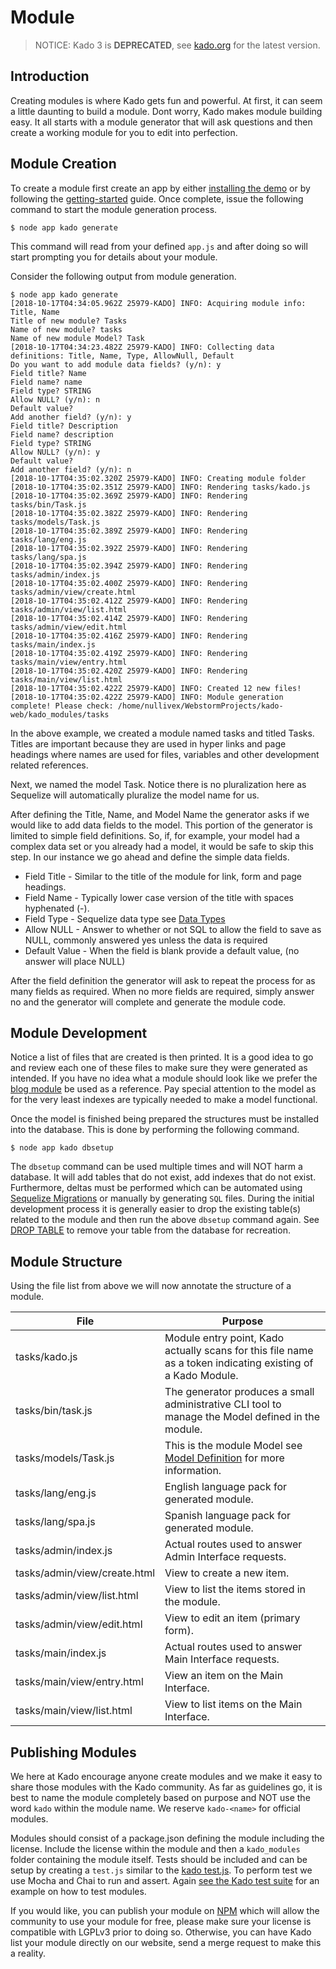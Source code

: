 # Module
> NOTICE: Kado 3 is **DEPRECATED**, see [kado.org](https://kado.org) for the latest version.

## Introduction

Creating modules is where Kado gets fun and powerful. At first, it can seem a
little daunting to build a module. Dont worry, Kado makes module building easy.
It all starts with a module generator that will ask questions and then create a
working module for you to edit into perfection.

## Module Creation

To create a module first create an app by either
[installing the demo](./InstallTheDemo.md) or by following the
[getting-started](./GettingStarted.md) guide. Once complete, issue the following
command to start the module generation process.

```
$ node app kado generate
```

This command will read from your defined `app.js` and after doing so will start
prompting you for details about your module.

Consider the following output from module generation.

```
$ node app kado generate
[2018-10-17T04:34:05.962Z 25979-KADO] INFO: Acquiring module info: Title, Name
Title of new module? Tasks
Name of new module? tasks
Name of new module Model? Task
[2018-10-17T04:34:23.482Z 25979-KADO] INFO: Collecting data definitions: Title, Name, Type, AllowNull, Default
Do you want to add module data fields? (y/n): y
Field title? Name
Field name? name
Field type? STRING
Allow NULL? (y/n): n
Default value? 
Add another field? (y/n): y
Field title? Description
Field name? description
Field type? STRING
Allow NULL? (y/n): y
Default value? 
Add another field? (y/n): n
[2018-10-17T04:35:02.320Z 25979-KADO] INFO: Creating module folder
[2018-10-17T04:35:02.351Z 25979-KADO] INFO: Rendering tasks/kado.js
[2018-10-17T04:35:02.369Z 25979-KADO] INFO: Rendering tasks/bin/Task.js
[2018-10-17T04:35:02.382Z 25979-KADO] INFO: Rendering tasks/models/Task.js
[2018-10-17T04:35:02.389Z 25979-KADO] INFO: Rendering tasks/lang/eng.js
[2018-10-17T04:35:02.392Z 25979-KADO] INFO: Rendering tasks/lang/spa.js
[2018-10-17T04:35:02.394Z 25979-KADO] INFO: Rendering tasks/admin/index.js
[2018-10-17T04:35:02.400Z 25979-KADO] INFO: Rendering tasks/admin/view/create.html
[2018-10-17T04:35:02.412Z 25979-KADO] INFO: Rendering tasks/admin/view/list.html
[2018-10-17T04:35:02.414Z 25979-KADO] INFO: Rendering tasks/admin/view/edit.html
[2018-10-17T04:35:02.416Z 25979-KADO] INFO: Rendering tasks/main/index.js
[2018-10-17T04:35:02.419Z 25979-KADO] INFO: Rendering tasks/main/view/entry.html
[2018-10-17T04:35:02.420Z 25979-KADO] INFO: Rendering tasks/main/view/list.html
[2018-10-17T04:35:02.422Z 25979-KADO] INFO: Created 12 new files!
[2018-10-17T04:35:02.422Z 25979-KADO] INFO: Module generation complete! Please check: /home/nullivex/WebstormProjects/kado-web/kado_modules/tasks
```

In the above example, we created a module named tasks and titled Tasks. Titles
are important because they are used in hyper links and page headings where names are used for files, variables and other development related references.

Next, we named the model Task. Notice there is no pluralization here as
Sequelize will automatically pluralize the model name for us.

After defining the Title, Name, and Model Name the generator asks if we would
like to add data fields to the model. This portion of the generator is limited
to simple field definitions. So, if, for example, your model had a complex data
set or you already had a model, it would be safe to skip this step. In our
instance we go ahead and define the simple data fields.

* Field Title - Similar to the title of the module for link, form and page
headings.
* Field Name - Typically lower case version of the title with spaces
hyphenated (-).
* Field Type - Sequelize data type see
[Data Types](http://docs.sequelizejs.com/variable/index.html#static-variable-DataTypes)
* Allow NULL - Answer to whether or not SQL to allow the field to save as NULL,
commonly answered yes unless the data is required
* Default Value - When the field is blank provide a default value, (no answer
will place NULL)

After the field definition the generator will ask to repeat the process for as
many fields as required. When no more fields are required, simply answer no and
the generator will complete and generate the module code.

## Module Development

Notice a list of files that are created is then printed. It is a good idea to
go and review each one of these files to make sure they were generated as
intended. If you have no idea what a module should look like we prefer the
[blog module](https://git.nullivex.com/kado/kado/tree/3.x/kado_modules/blog) be
used as a reference. Pay special attention to the model as for the very least
indexes are typically needed to make a model functional.

Once the model is finished being prepared the structures must be installed into
the database. This is done by performing the following command.

```
$ node app kado dbsetup
```

The `dbsetup` command can be used multiple times and will NOT harm a database.
It will add tables that do not exist, add indexes that do not exist.
Furthermore, deltas must be performed which can be automated using
[Sequelize Migrations](http://docs.sequelizejs.com/manual/tutorial/migrations.html)
or manually by generating `SQL` files. During the initial development process
it is generally easier to drop the existing table(s) related to the module and
then run the above `dbsetup` command again. See
[DROP TABLE](https://www.w3schools.com/sql/sql_drop_table.asp) to remove your
table from the database for recreation.

## Module Structure

Using the file list from above we will now annotate the structure of a module.

| File | Purpose |
| ---- | ------- |
| tasks/kado.js | Module entry point, Kado actually scans for this file name as a token indicating existing of a Kado Module. |
| tasks/bin/task.js | The generator produces a small administrative CLI tool to manage the Model defined in the module. |
| tasks/models/Task.js | This is the module Model see [Model Definition](http://docs.sequelizejs.com/manual/tutorial/models-definition.html) for more information. |
| tasks/lang/eng.js | English language pack for generated module. |
| tasks/lang/spa.js | Spanish language pack for generated module. |
| tasks/admin/index.js | Actual routes used to answer Admin Interface requests. |
| tasks/admin/view/create.html | View to create a new item. |
| tasks/admin/view/list.html | View to list the items stored in the module. |
| tasks/admin/view/edit.html | View to edit an item (primary form). |
| tasks/main/index.js | Actual routes used to answer Main Interface requests. |
| tasks/main/view/entry.html | View an item on the Main Interface. |
| tasks/main/view/list.html | View to list items on the Main Interface. |

## Publishing Modules

We here at Kado encourage anyone create modules and we make it easy to share
those modules with the Kado community. As far as guidelines go, it is best to
name the module completely based on purpose and NOT use the word `kado` within
the module name. We reserve `kado-<name>` for official modules.

Modules should consist of a package.json defining the module including the
license. Include the license within the module and then a `kado_modules` folder
containing the module itself. Tests should be included and can be setup by
creating a `test.js` similar to the
[kado test.js](https://git.nullivex.com/kado/kado/blob/3.x/test.js). To perform
test we use Mocha and Chai to run and assert. Again
[see the Kado test suite](https://git.nullivex.com/kado/kado/tree/3.x/test) for
an example on how to test modules.

If you would like, you can publish your module on [NPM](https://npmjs.com)
which will allow the community to use your module for free, please make sure
your license is compatible with LGPLv3 prior to doing so. Otherwise, you can
have Kado list your module directly on our website, send a merge request to
make this a reality.
